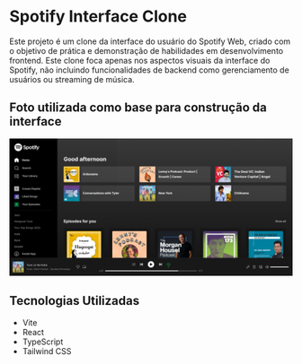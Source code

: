# Spotify Interface Clone

Este projeto é um clone da interface do usuário do Spotify Web, criado com o objetivo de prática e demonstração de habilidades em desenvolvimento frontend. Este clone foca apenas nos aspectos visuais da interface do Spotify, não incluindo funcionalidades de backend como gerenciamento de usuários ou streaming de música.

## Foto utilizada como base para construção da interface

<img src="./src/assets/Spotify_insp.png">

## Tecnologias Utilizadas

- Vite
- React
- TypeScript
- Tailwind CSS
